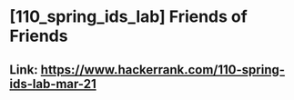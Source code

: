 # [110_spring_ids_lab] Friends of Friends

## Link: https://www.hackerrank.com/110-spring-ids-lab-mar-21
